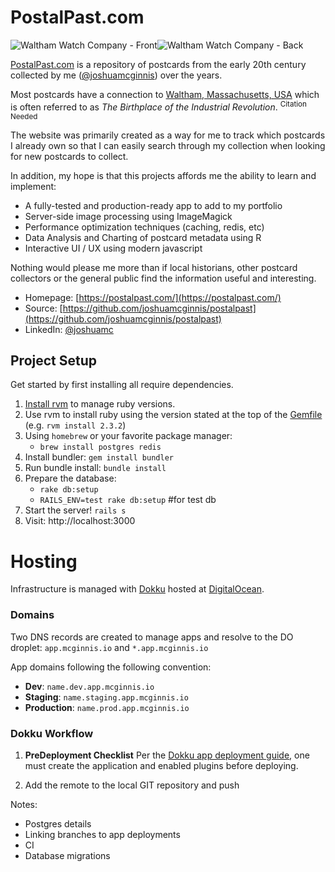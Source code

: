 # PostalPast.com

![Waltham Watch Company - Front](http://i.imgur.com/732ayPWm.jpg)![Waltham Watch Company - Back](http://i.imgur.com/1EIJuram.jpg)

[PostalPast.com](https://postalpast.com) is a repository of postcards from the early 20th century collected by me ([@joshuamcginnis](https://github.com/joshuamcginnis)) over the years.

Most postcards have a connection to [Waltham, Massachusetts, USA](https://en.wikipedia.org/wiki/Waltham,_Massachusetts) which is often referred to as *The Birthplace of the Industrial Revolution*. <sup>Citation Needed</sup>

The website was primarily created as a way for me to track which postcards I already own so that I can easily search through my collection when looking for new postcards to collect.

In addition, my hope is that this projects affords me the ability to learn and implement:

* A fully-tested and production-ready app to add to my portfolio
* Server-side image processing using ImageMagick
* Performance optimization techniques (caching, redis, etc)
* Data Analysis and Charting of postcard metadata using R
* Interactive UI / UX using modern javascript

Nothing would please me more than if local historians, other postcard collectors or the general public find the information useful and interesting.

* Homepage: [https://postalpast.com/](https://postalpast.com/)
* Source: [https://github.com/joshuamcginnis/postalpast](https://github.com/joshuamcginnis/postalpast)
* LinkedIn: [@joshuamc](https://linkedin.com/in/joshuamcginnis)

## Project Setup

Get started by first installing all require dependencies.

1. [Install rvm](https://rvm.io/rvm/install) to manage ruby versions.
2. Use rvm to install ruby using the version stated at the top of the [Gemfile](https://github.com/joshuamcginnis/postalpast/blob/master/Gemfile) (e.g. `rvm install 2.3.2`)
4. Using `homebrew` or your favorite package manager:
	* `brew install postgres redis`
3. Install bundler: `gem install bundler`
4. Run bundle install: `bundle install`
6. Prepare the database:
	* `rake db:setup`
	* `RAILS_ENV=test rake db:setup` #for test db
7. Start the server! `rails s`
8. Visit: http://localhost:3000

# Hosting
Infrastructure is managed with [Dokku](https://dokku.com/) hosted at [DigitalOcean](https://cloud.digitalocean.com/).

### Domains
Two DNS records are created to manage apps and resolve to the DO droplet:
`app.mcginnis.io` and `*.app.mcginnis.io`

App domains following the following convention:
* **Dev**: `name.dev.app.mcginnis.io`
* **Staging**: `name.staging.app.mcginnis.io`
* **Production**: `name.prod.app.mcginnis.io`

### Dokku Workflow
1. **PreDeployment Checklist**
Per the [Dokku app deployment guide](https://dokku.com/docs/deployment/application-deployment/), one must create the application and enabled plugins before deploying.

2. Add the remote to the local GIT repository and push

Notes:
* Postgres details
* Linking branches to app deployments
* CI
* Database migrations
